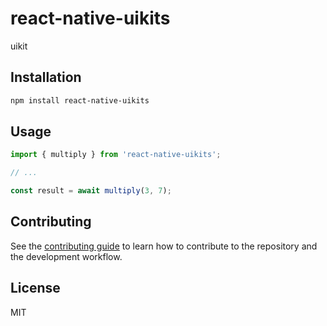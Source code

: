 # react-native-uikits

uikit

## Installation

```sh
npm install react-native-uikits
```

## Usage

```js
import { multiply } from 'react-native-uikits';

// ...

const result = await multiply(3, 7);
```

## Contributing

See the [contributing guide](CONTRIBUTING.md) to learn how to contribute to the repository and the development workflow.

## License

MIT
